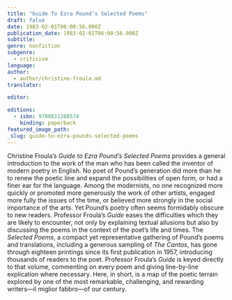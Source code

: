 ```yaml
---
title: "Guide To Ezra Pound’s Selected Poems"
draft: false
date: 1983-02-01T06:00:56.000Z
publication_date: 1983-02-01T06:00:56.000Z
subtitle:
genre: nonfiction
subgenre:
  - criticism
language:
author:
  - author/christine-froula.md
translator:

editor:

editions:
  - isbn: 9780811208574
    binding: paperback
featured_image_path:
_slug: guide-to-ezra-pounds-selected-poems
---
```


Christine Froula’s _Guide to Ezra Pound’s Selected Poems_ provides a general introduction to the work of the man who has been called the inventor of modern poetry in English. No poet of Pound’s generation did more than he to renew the poetic line and expand the possibilities of open form, or had a finer ear for the language. Among the modernists, no one recognized more quickly or promoted more generously the work of other artists, engaged more fully the issues of the time, or believed more strongly in the social importance of the arts. Yet Pound’s poetry often seems formidably obscure to new readers. Professor Froula’s _Guide_ eases the difficulties which they are likely to encounter, not only by explaining textual allusions but also by discussing the poems in the context of the poet’s life and times. The _Selected Poems_, a compact yet representative gathering of Pound’s poems and translations, including a generous sampling of _The Cantos_, has gone through eighteen printings since its first publication in 1957, introducing thousands of readers to the poet. Professor Froula’s _Guide_ is keyed directly to that volume, commenting on every poem and giving line-by-line explication where necessary. Here, in short, is a map of the poetic terrain explored by one of the most remarkable, challenging, and rewarding writers––il miglior fabbro––of our century.

